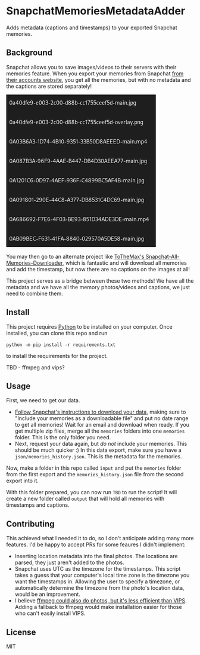 # SnapchatMemoriesMetadataAdder

Adds metadata (captions and timestamps) to your exported Snapchat memories.

## Background
Snapchat allows you to save images/videos to their servers with their memories
feature. When you export your memories from Snapchat [from their accounts
website](https://accounts.snapchat.com), you get all the memories, but with no
metadata and the captions are stored separately!

![A series of pictures with useless names](doc/before.png)

You may then go to an alternate project like [ToTheMax's
Snapchat-All-Memories-Downloader](https://github.com/ToTheMax/Snapchat-All-Memories-Downloader),
which is fantastic and will download all memories and add the timestamp, but now
there are no captions on the images at all!

This project serves as a bridge between these two methods! We have all the
metadata and we have all the memory photos/videos and captions, we just need to
combine them.

## Install

This project requires [Python](https://www.python.org/) to be installed on your
computer. Once installed, you can clone this repo and run

```shell
python -m pip install -r requirements.txt
```

to install the requirements for the project.

TBD - ffmpeg and vips?

## Usage

First, we need to get our data.

- [Follow Snapchat's instructions to download your
  data](https://help.snapchat.com/hc/en-gb/articles/7012305371156), making sure
  to "Include your memories as a downloadable file" and put no date range to get
  all memories! Wait for an email and download when ready. If you get multiple
  zip files, merge all the `memories` folders into one `memories` folder. This
  is the only folder you need.
- Next, request your data again, but *do not* include your memories. This
  should be much quicker :) In this data export, make sure you have a
  `json/memories_history.json`. This is the metadata for the memories.

Now, make a folder in this repo called `input` and put the `memories` folder
from the first export and the `memories_history.json` file from the second
export into it.

With this folder prepared, you can now run `TBD` to run the script! It will
create a new folder called `output` that will hold all memories with timestamps
and captions.

## Contributing

This achieved what I needed it to do, so I don't anticipate adding many more
features. I'd be happy to accept PRs for some feaures I didn't implement:

- Inserting location metadata into the final photos. The locations are parsed,
  they just aren't added to the photos.
- Snapchat uses UTC as the timezone for the timestamps. This script takes a
  guess that your computer's local time zone is the timezone you want the
  timestamps in. Allowing the user to specify a timezone, or automatically
  determine the timezone from the photo's location data, would be an
  improvement.
- I believe [ffmpeg could also do photos, but it's less efficient than
  VIPS](https://stackoverflow.com/questions/70966770/ffmpeg-or-imagemagick-for-image-conversion-and-resizing-speed-memory-usage).
  Adding a fallback to ffmpeg would make installation easier for those who
  can't easily install VIPS.

## License
MIT